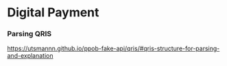 # Digital Payment

### Parsing QRIS
https://utsmannn.github.io/ppob-fake-api/qris/#qris-structure-for-parsing-and-explanation
